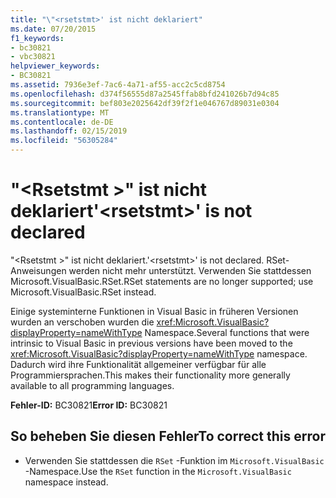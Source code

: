 ```yaml
---
title: "\"<rsetstmt>' ist nicht deklariert"
ms.date: 07/20/2015
f1_keywords:
- bc30821
- vbc30821
helpviewer_keywords:
- BC30821
ms.assetid: 7936e3ef-7ac6-4a71-af55-acc2c5cd8754
ms.openlocfilehash: d374f56555d87a2545ffab8bfd241026b7d94c85
ms.sourcegitcommit: bef803e2025642df39f2f1e046767d89031e0304
ms.translationtype: MT
ms.contentlocale: de-DE
ms.lasthandoff: 02/15/2019
ms.locfileid: "56305284"
---
```

# <a name="rsetstmt-is-not-declared"></a><span data-ttu-id="3c78c-102">"\<Rsetstmt >" ist nicht deklariert</span><span class="sxs-lookup"><span data-stu-id="3c78c-102">'\<rsetstmt>' is not declared</span></span>
<span data-ttu-id="3c78c-103">"\<Rsetstmt >" ist nicht deklariert.</span><span class="sxs-lookup"><span data-stu-id="3c78c-103">'\<rsetstmt>' is not declared.</span></span> <span data-ttu-id="3c78c-104">RSet-Anweisungen werden nicht mehr unterstützt. Verwenden Sie stattdessen Microsoft.VisualBasic.RSet.</span><span class="sxs-lookup"><span data-stu-id="3c78c-104">RSet statements are no longer supported; use Microsoft.VisualBasic.RSet instead.</span></span>  
  
 <span data-ttu-id="3c78c-105">Einige systeminterne Funktionen in Visual Basic in früheren Versionen wurden an verschoben wurden die <xref:Microsoft.VisualBasic?displayProperty=nameWithType> Namespace.</span><span class="sxs-lookup"><span data-stu-id="3c78c-105">Several functions that were intrinsic to Visual Basic in previous versions have been moved to the <xref:Microsoft.VisualBasic?displayProperty=nameWithType> namespace.</span></span> <span data-ttu-id="3c78c-106">Dadurch wird ihre Funktionalität allgemeiner verfügbar für alle Programmiersprachen.</span><span class="sxs-lookup"><span data-stu-id="3c78c-106">This makes their functionality more generally available to all programming languages.</span></span>  
  
 <span data-ttu-id="3c78c-107">**Fehler-ID:** BC30821</span><span class="sxs-lookup"><span data-stu-id="3c78c-107">**Error ID:** BC30821</span></span>  
  
## <a name="to-correct-this-error"></a><span data-ttu-id="3c78c-108">So beheben Sie diesen Fehler</span><span class="sxs-lookup"><span data-stu-id="3c78c-108">To correct this error</span></span>  
  
-   <span data-ttu-id="3c78c-109">Verwenden Sie stattdessen die `RSet` -Funktion im `Microsoft.VisualBasic` -Namespace.</span><span class="sxs-lookup"><span data-stu-id="3c78c-109">Use the `RSet` function in the `Microsoft.VisualBasic` namespace instead.</span></span>  
